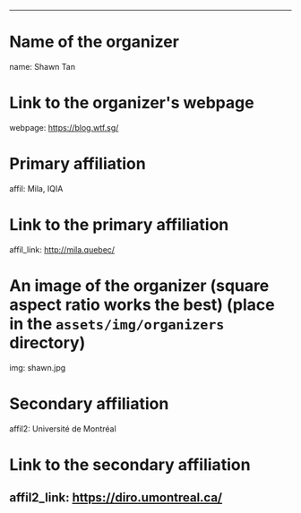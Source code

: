 ---
# Name of the organizer
name: Shawn Tan

# Link to the organizer's webpage
webpage: https://blog.wtf.sg/

# Primary affiliation
affil: Mila, IQIA
# Link to the primary affiliation
affil_link: http://mila.quebec/

# An image of the organizer (square aspect ratio works the best) (place in the `assets/img/organizers` directory)
img: shawn.jpg

# Secondary affiliation
affil2: Université de Montréal
# Link to the secondary affiliation
affil2_link: https://diro.umontreal.ca/
---------------------
